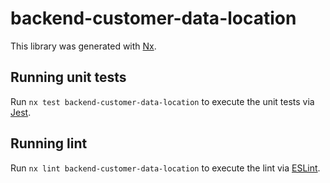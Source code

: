 # backend-customer-data-location

This library was generated with [Nx](https://nx.dev).

## Running unit tests

Run `nx test backend-customer-data-location` to execute the unit tests via [Jest](https://jestjs.io).

## Running lint

Run `nx lint backend-customer-data-location` to execute the lint via [ESLint](https://eslint.org/).
